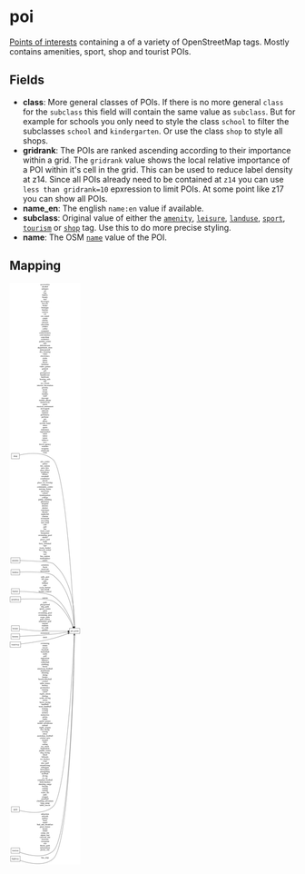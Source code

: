 # poi

[Points of interests](http://wiki.openstreetmap.org/wiki/Points_of_interest) containing
a of a variety of OpenStreetMap tags. Mostly contains amenities, sport, shop and tourist POIs.

## Fields

- **class**: More general classes of POIs. If there is no more general `class` for the `subclass`
this field will contain the same value as `subclass`.
But for example for schools you only need to style the class `school` to filter the subclasses `school`
and `kindergarten`. Or use the class `shop` to style all shops.
- **gridrank**: The POIs are ranked ascending according to their importance within a grid. The `gridrank` value shows the
local relative importance of a POI within it's cell in the grid. This can be used to reduce label density at z14.
Since all POIs already need to be contained at `z14` you can use `less than gridrank=10` epxression to limit
POIs. At some point like z17 you can show all POIs.
- **name_en**: The english `name:en` value if available.
- **subclass**: Original value of either the
[`amenity`](http://wiki.openstreetmap.org/wiki/Key:amenity),
[`leisure`](http://wiki.openstreetmap.org/wiki/Key:leisure),
[`landuse`](http://wiki.openstreetmap.org/wiki/Key:landuse),
[`sport`](http://wiki.openstreetmap.org/wiki/Key:sport),
[`tourism`](http://wiki.openstreetmap.org/wiki/Key:tourism)
or [`shop`](http://wiki.openstreetmap.org/wiki/Key:shop)
tag.  Use this to do more precise styling.
- **name**: The OSM [`name`](http://wiki.openstreetmap.org/wiki/Key:name) value of the POI.

## Mapping

![](mapping.png)


